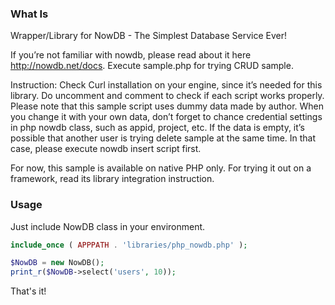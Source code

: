 ### What Is
Wrapper/Library for NowDB - The Simplest Database Service Ever!

If you’re not familiar with nowdb, please read about it here http://nowdb.net/docs. Execute sample.php for trying CRUD sample.

Instruction: Check Curl installation on your engine, since it’s needed for this library. Do uncomment and comment to check if each script works properly. Please note that this sample script uses dummy data made by author. When you change it with your own data, don’t forget to chance credential settings in php nowdb class, such as appid, project, etc. If the data is empty, it’s possible that another user is trying delete sample at the same time. In that case, please execute nowdb insert script first.

For now, this sample is available on native PHP only. For trying it out on a framework, read its library integration instruction.

### Usage

Just include NowDB class in your environment.

```php
include_once ( APPPATH . 'libraries/php_nowdb.php' );

$NowDB = new NowDB();
print_r($NowDB->select('users', 10));
```
	
That's it!